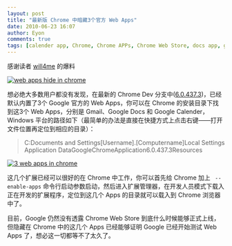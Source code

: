 ```yaml
---
layout: post
title: "最新版 Chrome 中暗藏3个官方 Web Apps"
date: 2010-06-23 16:07
author: Eyon
comments: true
tags: [calender app, Chrome, Chrome APPs, Chrome Web Store, docs app, gmail app]
---
```

感谢读者 [will4me](http://t.sina.com.cn/tengwei) 的爆料

<a href="http://img.chromi.org/2010/06/web-apps-hide-in-chrome.jpg">![](http://img.chromi.org/2010/06/web-apps-hide-in-chrome.jpg "web apps hide in chrome")</a>

想必绝大多数用户都没有发现，在最新的 Chrome Dev 分支中([6.0.437.3](http://www.chromi.org/archives/5285))，已经默认内置了3个 Google 官方的 Web Apps，你可以在 Chrome 的安装目录下找到这3个 Web Apps，分别是 Gmail、Google Docs 和 Google Calender，Windows 平台的路径如下（最简单的办法是直接在快捷方式上点击右键——打开文件位置再定位到相应的目录）：



>C:Documents and Settings[Username].[Computername]Local Settings 
Application DataGoogleChromeApplication6.0.437.3Resources



<a href="http://img.chromi.org/2010/06/3-web-apps-in-chrome.jpg">![](http://img.chromi.org/2010/06/3-web-apps-in-chrome-550x234.jpg "3 web apps in chrome")</a>

这几个扩展已经可以很好的在 Chrome 中工作，你可以首先给 Chrome 加上 ` --enable-apps` 命令行启动参数启动，然后进入扩展管理器，在开发人员模式下载入正在开发的扩展程序，定位到这几个 Apps 的目录就可以载入到 Chrome 浏览器中了。

目前，Google 仍然没有透露 Chrome Web Store 到底什么时候能够正式上线，但隐藏在 Chrome 中的这几个 Apps 已经能够证明 Google 已经开始测试 Web Apps 了，想必这一切都等不了太久了。
